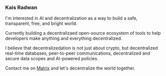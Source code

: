 
### Kais Radwan

I'm interested in AI and decentralization as a way to build a safe, transparent, free, and bright world.

Currently building a decentralizaed open-source ecosystem of tools to help developers make anything and everything decentralized.

I believe that decentralizedation is not just about crypto, but decentralized real-time databases, peer-to-peer communications, decentralized and secure data scopes and AI-powered policies.

Contact me on [Matrix](https://matrix.to/#/@multineon:gitter.im) and let's decentralize the world together.
